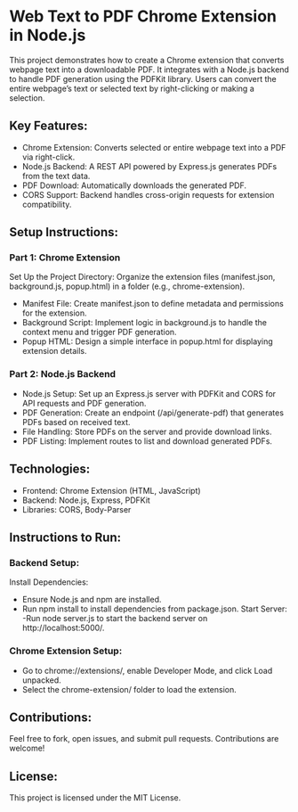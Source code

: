 # Web Text to PDF Chrome Extension in Node.js
This project demonstrates how to create a Chrome extension that converts webpage text into a downloadable PDF. It integrates with a Node.js backend to handle PDF generation using the PDFKit library. Users can convert the entire webpage’s text or selected text by right-clicking or making a selection.

## Key Features:
- Chrome Extension: Converts selected or entire webpage text into a PDF via right-click.
- Node.js Backend: A REST API powered by Express.js generates PDFs from the text data.
- PDF Download: Automatically downloads the generated PDF.
- CORS Support: Backend handles cross-origin requests for extension compatibility.

## Setup Instructions:

### Part 1: Chrome Extension
Set Up the Project Directory: Organize the extension files (manifest.json, background.js, popup.html) in a folder (e.g., chrome-extension).
- Manifest File: Create manifest.json to define metadata and permissions for the extension.
- Background Script: Implement logic in background.js to handle the context menu and trigger PDF generation.
- Popup HTML: Design a simple interface in popup.html for displaying extension details.
  
### Part 2: Node.js Backend
- Node.js Setup: Set up an Express.js server with PDFKit and CORS for API requests and PDF generation.
- PDF Generation: Create an endpoint (/api/generate-pdf) that generates PDFs based on received text.
- File Handling: Store PDFs on the server and provide download links.
- PDF Listing: Implement routes to list and download generated PDFs.

## Technologies:
- Frontend: Chrome Extension (HTML, JavaScript)
- Backend: Node.js, Express, PDFKit
- Libraries: CORS, Body-Parser

## Instructions to Run:
### Backend Setup:
Install Dependencies:
- Ensure Node.js and npm are installed.
- Run npm install to install dependencies from package.json.
Start Server:
-Run node server.js to start the backend server on http://localhost:5000/.

### Chrome Extension Setup:
- Go to chrome://extensions/, enable Developer Mode, and click Load unpacked.
- Select the chrome-extension/ folder to load the extension.

## Contributions:
Feel free to fork, open issues, and submit pull requests. Contributions are welcome!

## License:
This project is licensed under the MIT License.
